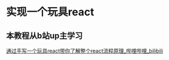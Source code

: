 # 实现一个玩具react



## 本教程从b站up主学习

[通过手写一个玩具react带你了解整个react流程原理_哔哩哔哩_bilibili](https://www.bilibili.com/video/BV1FZ4y1U7uS?spm_id_from=333.337.search-card.all.click&vd_source=0a15c9b1c935abf00c44517acca44d3a)


